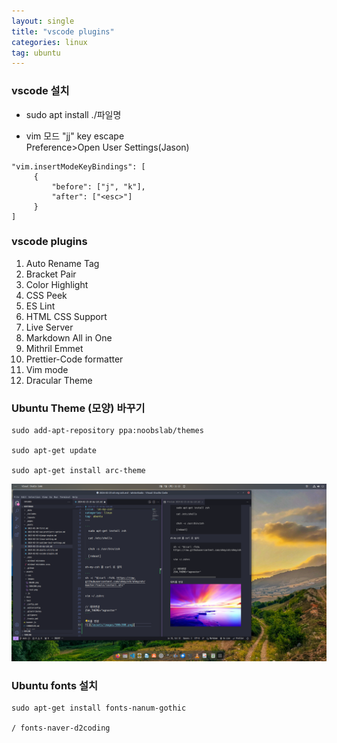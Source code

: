 ```yaml
---
layout: single
title: "vscode plugins"
categories: linux
tag: ubuntu
---
```

### vscode 설치
- sudo apt install ./파일명

- vim 모드 "jj" key escape   
    Preference>Open User Settings(Jason)   

```
"vim.insertModeKeyBindings": [
     {
         "before": ["j", "k"],
         "after": ["<esc>"]
     }
]
```

### vscode plugins

1. Auto Rename Tag
2. Bracket Pair
3. Color Highlight
4. CSS Peek
5. ES Lint
6. HTML CSS Support
7. Live Server
8. Markdown All in One
9. Mithril Emmet
10. Prettier-Code formatter
11. Vim mode
12. Dracular Theme

### Ubuntu Theme (모양) 바꾸기

```
sudo add-apt-repository ppa:noobslab/themes

sudo apt-get update

sudo apt-get install arc-theme
```
![](/assets/images/theme.png)



### Ubuntu fonts 설치

```
sudo apt-get install fonts-nanum-gothic

/ fonts-naver-d2coding
```



